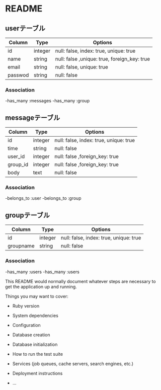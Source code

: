 # README

## userテーブル
|Column|Type|Options|
|------|----|-------|
|id|integer|null: false, index: true, unique: true|
|name|string|null: false ,unique: true, foreign_key: true|
|email|string|null: false, unique: true|
|passwod|string|null: false|

### Association
-has_many :messages
-has_many :group


## messageテーブル
|Column|Type|Options|
|------|----|-------|
|id|integer|null: false, index: true, unique: true|
|time|string|null: false|
|user_id|integer|null: false ,foreign_key: true|
|group_id|integer|null: false ,foreign_key: true|
|body|text|null: false|

### Association
-belongs_to :user
-belongs_to :group


## groupテーブル
|Column|Type|Options|
|------|----|-------|
|id|integer|null: false, index: true, unique: true|
|groupname|string|null: false|

### Association
-has_many :users
-has_many :users

This README would normally document whatever steps are necessary to get the
application up and running.

Things you may want to cover:

* Ruby version

* System dependencies

* Configuration

* Database creation

* Database initialization

* How to run the test suite

* Services (job queues, cache servers, search engines, etc.)

* Deployment instructions

* ...
